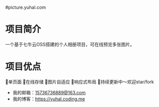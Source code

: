 #picture.yuhal.com
# 项目简介
一个基于七牛云OSS搭建的个人相册项目，可在线预览多张图片。
# 项目优点
🚀单页面
🚀在线存储
🚀图片自适应
🚀响应式布局
🐶持续更新中～欢迎star/fork

- 我的邮箱：15736736889@163.com
- 我的博客：https://yuhal.coding.me

